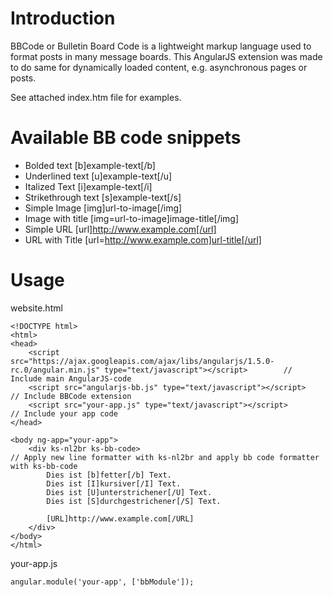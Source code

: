 Introduction
============

BBCode or Bulletin Board Code is a lightweight markup language used to format posts in many message boards.
This AngularJS extension was made to do same for dynamically loaded content, e.g. asynchronous pages or posts.

See attached index.htm file for examples.


Available BB code snippets
==========================

- Bolded text				[b]example-text[/b]
- Underlined text			[u]example-text[/u]
- Italized Text				[i]example-text[/i]
- Strikethrough text		[s]example-text[/s]
- Simple Image				[img]url-to-image[/img]
- Image with title			[img=url-to-image]image-title[/img]
- Simple URL				[url]http://www.example.com[/url]
- URL with Title			[url=http://www.example.com]url-title[/url]


Usage
=====

website.html

	<!DOCTYPE html>
	<html>
	<head>
		<script src="https://ajax.googleapis.com/ajax/libs/angularjs/1.5.0-rc.0/angular.min.js" type="text/javascript"></script>		// Include main AngularJS-code
		<script src="angularjs-bb.js" type="text/javascript"></script>																	// Include BBCode extension
		<script src="your-app.js" type="text/javascript"></script>																		// Include your app code
	</head>

	<body ng-app="your-app">
		<div ks-nl2br ks-bb-code>																										// Apply new line formatter with ks-nl2br and apply bb code formatter with ks-bb-code
			Dies ist [b]fetter[/b] Text.
			Dies ist [I]kursiver[/I] Text.
			Dies ist [U]unterstrichener[/U] Text.
			Dies ist [S]durchgestrichener[/S] Text.
	
			[URL]http://www.example.com[/URL]
		</div>
	</body>
	</html>



your-app.js

	angular.module('your-app', ['bbModule']);
